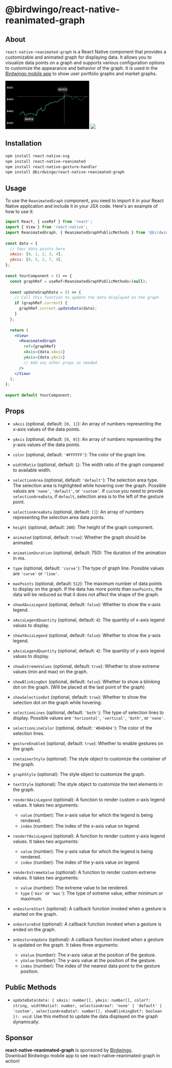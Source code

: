 # @birdwingo/react-native-reanimated-graph

## About

`react-native-reanimated-graph` is a React Native component that provides a customizable and animated graph for displaying data. It allows you to visualize data points on a graph and supports various configuration options to customize the appearance and behavior of the graph. It is used in the [Birdwingo mobile app](https://www.birdwingo.com) to show user portfolio graphs and market graphs.

<div style="flex-direction:row;">
  <img src="./src/assets/images/demo.gif" height="150">
  <img src="./src/assets/images/demo2.gif" height="150">
</div>

## Installation

```bash
npm install react-native-svg
npm install react-native-reanimated
npm install react-native-gesture-handler
npm install @birdwingo/react-native-reanimated-graph
```

## Usage

To use the `ReanimatedGraph` component, you need to import it in your React Native application and include it in your JSX code. Here's an example of how to use it:

```jsx
import React, { useRef } from 'react';
import { View } from 'react-native';
import ReanimatedGraph, { ReanimatedGraphPublicMethods } from '@birdwingo/react-native-reanimated-graph';

const data = {
  // Your data points here
  xAxis: [0, 1, 2, 3, 4],
  yAxis: [0, 5, 2, 7, 4],
};

const YourComponent = () => {
  const graphRef = useRef<ReanimatedGraphPublicMethods>(null);

  const updateGraphData = () => {
    // Call this function to update the data displayed on the graph
    if (graphRef.current) {
      graphRef.current.updateData(data);
    }
  };

  return (
    <View>
      <ReanimatedGraph
        ref={graphRef}
        xAxis={data.xAxis}
        yAxis={data.yAxis}
        // Add any other props as needed
      />
    </View>
  );
};

export default YourComponent;
```

## Props

- `xAxis` (optional, default: `[0, 1]`): An array of numbers representing the x-axis values of the data points.

- `yAxis` (optional, default: `[0, 0]`): An array of numbers representing the y-axis values of the data points.

- `color` (optional, default: `'#FFFFFF'`): The color of the graph line.

- `widthRatio` (optional, default: `1`): The width ratio of the graph compared to available width.

- `selectionArea` (optional, default: `'default'`): The selection area type. The selection area is highlighted while hovering over the graph. Possible values are `'none'`, `'default'`, or `'custom'`. If `custom` you need to provide `selectionAreaData`, if `default`, selection area is to the left of the gesture point.

- `selectionAreaData` (optional, default: `[]`): An array of numbers representing the selection area data points.

- `height` (optional, default: `200`): The height of the graph component.

- `animated` (optional, default: `true`): Whether the graph should be animated.

- `animationDuration` (optional, default: 750): The duration of the animation in ms.

- `type` (optional, default: `'curve'`): The type of graph line. Possible values are `'curve'` or `'line'`.

- `maxPoints` (optional, default: `512`): The maximum number of data points to display on the graph. If the data has more points than `maxPoints`, the data will be reduced so that it does not affect the shape of the graph.

- `showXAxisLegend` (optional, default: `false`): Whether to show the x-axis legend.

- `xAxisLegendQuantity` (optional, default: `4`): The quantity of x-axis legend values to display.

- `showYAxisLegend` (optional, default: `false`): Whether to show the y-axis legend.

- `yAxisLegendQuantity` (optional, default: `4`): The quantity of y-axis legend values to display.

- `showExtremeValues` (optional, default: `true`): Whether to show extreme values (min and max) on the graph.

- `showBlinkingDot` (optional, default: `false`): Whether to show a blinking dot on the graph. (Will be placed at the last point of the graph)

- `showSelectionDot` (optional, default: `true`): Whether to show the selection dot on the graph while hovering.

- `selectionLines` (optional, default: `'both'`): The type of selection lines to display. Possible values are `'horizontal'`, `'vertical'`, `'both'`, or `'none'`.

- `selectionLineColor` (optional, default: `'#D4D4D4'`): The color of the selection lines.

- `gestureEnabled` (optional, default: `true`): Whether to enable gestures on the graph.

- `containerStyle` (optional): The style object to customize the container of the graph.

- `graphStyle` (optional): The style object to customize the graph.

- `textStyle` (optional): The style object to customize the text elements in the graph.

- `renderXAxisLegend` (optional): A function to render custom x-axis legend values. It takes two arguments:
  - `value` (number): The x-axis value for which the legend is being rendered.
  - `index` (number): The index of the x-axis value on legend.

- `renderYAxisLegend` (optional): A function to render custom y-axis legend values. It takes two arguments:
  - `value` (number): The y-axis value for which the legend is being rendered.
  - `index` (number): The index of the y-axis value on legend.

- `renderExtremeValue` (optional): A function to render custom extreme values. It takes two arguments:
  - `value` (number): The extreme value to be rendered.
  - `type` (`'min'` or `'max'`): The type of extreme value, either minimum or maximum.

- `onGestureStart` (optional): A callback function invoked when a gesture is started on the graph.

- `onGestureEnd` (optional): A callback function invoked when a gesture is ended on the graph.

- `onGestureUpdate` (optional): A callback function invoked when a gesture is updated on the graph. It takes three arguments:
  - `xValue` (number): The x-axis value at the position of the gesture.
  - `yValue` (number): The y-axis value at the position of the gesture.
  - `index` (number): The index of the nearest data point to the gesture position.

## Public Methods

- `updateData(data: { xAxis: number[], yAxis: number[], color?: string, widthRatio?: number, selectionArea?: 'none' | 'default' | 'custom', selectionAreaData?: number[], showBlinkingDot?: boolean }): void`: Use this method to update the data displayed on the graph dynamically.

## Sponsor

**react-native-reanimated-graph** is sponsored by [Birdwingo](https://www.birdwingo.com).\
Download Birdwingo mobile app to see react-native-reanimated-graph in action!
